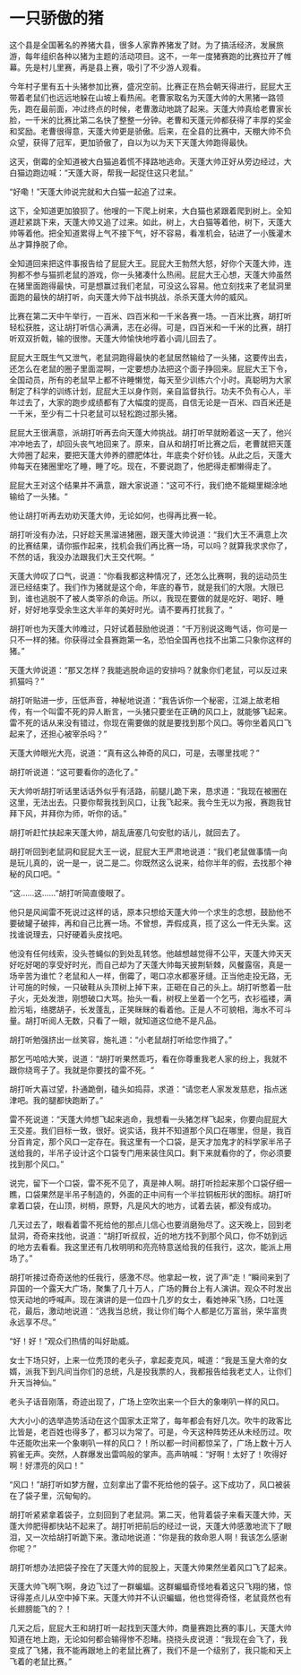 # 一只骄傲的猪
这个县是全国著名的养猪大县，很多人家靠养猪发了财。为了搞活经济，发展旅游，每年组织各种以猪为主题的活动项目。这不，一年一度猪赛跑的比赛拉开了帷幕。先是村儿里赛，再是县上赛，吸引了不少游人观看。

今年村子里有五十头猪参加比赛，盛况空前。比赛正在热会朝天得进行，屁屁大王带着老鼠们也远远地躲在山坡上看热闹。老曹家取名为天蓬大帅的大黑猪一路领先，跑在最前面，冲过终点的时候，老曹激动地跳了起来。天蓬大帅真给老曹家长脸，一千米的比赛比第二名快了整整一分钟。老曹和天蓬元帅都获得了丰厚的奖金和奖励。老曹很得意，天蓬大帅更是骄傲。后来，在全县的比赛中，天棚大帅不负众望，获得了冠军，更加骄傲了，自以为以为天下天蓬大帅跑得最快。

这天，倒霉的全知道被大白猫追着慌不择路地逃命。天蓬大帅正好从旁边经过，大白猫边跑边喊：“天蓬大哥，帮我一起捉住这只老鼠。”

“好嘞！”天蓬大帅说完就和大白猫一起追了过来。

这下，全知道更加狼狈了。他嗖的一下爬上树来，大白猫也紧跟着爬到树上。全知道赶紧跳下来，天蓬大帅又追了过来。如此，树上，大白猫等着他，树下，天蓬大帅等着他。把全知道累得上气不接下气，好不容易，看准机会，钻进了一小簇灌木丛才算挣脱了命。

全知道回来把这件事报告给了屁屁大王。屁屁大王勃然大怒，好你个天蓬大帅，连狗都不参与猫抓老鼠的游戏，你一头猪凑什么热闹。屁屁大王心想，天蓬大帅虽然在猪里面跑得最快，可是想赢过我们老鼠，可没这么容易。他立刻找来了老鼠洞里面跑的最快的胡打听，向天蓬大帅下战书挑战，杀杀天蓬大帅的威风。

比赛在第二天中午举行，一百米、四百米和一千米各赛一场。一百米比赛，胡打听轻松获胜，这让胡打听信心满满，志在必得。可是，四百米和一千米的比赛，胡打听双双折戟，输的很惨。天蓬大帅愉快地哼着小调儿回去了。

屁屁大王既生气又泄气，老鼠洞跑得最快的老鼠居然输给了一头猪，这要传出去，还怎么在老鼠的圈子里面混啊，一定要想办法把这个面子挣回来。屁屁大王下令，全国动员，所有的老鼠早上都不许睡懒觉，每天至少训练六个小时。真聪明为大家制定了科学的训练计划，屁屁大王以身作则，亲自监督执行。功夫不负有心人，半年过去了，大家的跑步成绩都有了大幅度的提高，自信无论是一百米、四百米还是一千米，至少有二十只老鼠可以轻松跑过那头猪。

屁屁大王很满意，派胡打听再去向天蓬大帅挑战。胡打听早就盼着这一天了，他兴冲冲地去了，却回头丧气地回来了。原来，自从和胡打听比赛之后，老曹就把天蓬大帅圈了起来，要把天蓬大帅养的膘肥体壮，年底卖个好价钱。从此之后，天蓬大帅每天在猪圈里吃了睡，睡了吃。现在，不要说跑了，他肥得走都懒得走了。

屁屁大王对这个结果并不满意，跟大家说道：“这可不行，我们绝不能糊里糊涂地输给了一头猪。“

他让胡打听再去劝劝天蓬大帅，无论如何，也得再比赛一轮。

胡打听没有办法，只好趁天黑溜进猪圈，跟天蓬大帅说道：“我们大王不满意上次的比赛结果，请你振作起来，找机会我们再比赛一场，可以吗？就算我求求你了，不然的话，我没办法跟我们大王交代啊。“

天蓬大帅叹了口气，说道：“你看我都这种情况了，还怎么比赛啊，我的运动员生涯已经结束了。我们作为猪就是这个命，年底的春节，就是我们的大限。大限已到，谁也逃脱不了被人类宰杀的命运。所以，我现在要做的就是吃好、喝好、睡好，好好地享受余生这大半年的美好时光。请不要再打扰我了。“

胡打听也为天蓬大帅难过，只好试着鼓励他说道：“千万别说这晦气话，你可是一只不一样的猪。你获得过全县赛跑第一名，恐怕全国再也找不出第二只象你这样的猪。”

天蓬大帅说道：“那又怎样？我能逃脱命运的安排吗？就象你们老鼠，可以反过来抓猫吗？”

胡打听贴进一步，压低声音，神秘地说道：“我告诉你一个秘密，江湖上故老相传，有一个叫雷不死的异人断言，一头猪只要坐在正确的风口上，就能够飞起来。雷不死的话从来没有错过，你现在需要做的就是要找到那个风口。等你坐着风口飞起来了，还担心被宰杀吗？”

天蓬大帅眼光大亮，说道：“真有这么神奇的风口，可是，去哪里找呢？”

胡打听说道：“这可要看你的造化了。”

天大帅听胡打听话里话话外似乎有活路，前腿儿跪下来，恳求道：“我现在被圈在这里，无法出去。只要你帮我找到风口，让我飞起来。我今生无以为报，赛跑我甘拜下风，并拜你为师，听你的话。”

胡打听赶忙扶起来天蓬大帅，胡乱唐塞几句安慰的话儿，就回去了。

胡打听回到老鼠洞和屁屁大王一说，屁屁大王严肃地说道：“我们老鼠做事情一向是玩儿真的，说一是一，说二是二。你既然这么说来，给你半年的假，去找那个神秘的风口吧。“

“这……这……”胡打听简直傻眼了。

他只是风闻雷不死说过这样的话，原本只想给天蓬大帅一个求生的念想，鼓励他不要破罐子破摔，再和自己比赛一场。不曾想，弄假成真，揽了这么一件无头案。这找谁说理去，只好硬着头皮找吧。

他没有任何线索，没头苍蝇似的到处乱转悠。他越想越觉得不公平，天蓬大帅天天好吃好喝的享受好时光，而自己却为了天蓬大帅每天披荆斩棘，风餐露宿，真是一场辛苦为谁忙？老鼠和人一样，倒霉了，喝口凉水都塞牙缝。正当他走投无路，无计可施的时候，一只破鞋从头顶树上掉下来，正砸在自己的头上。胡打听憋着一肚子火，无处发泄，刚想破口大骂。抬头一看，树杈上坐着一个乞丐，衣衫褴褛，满脸污垢，络腮胡子，长发蓬乱，正笑眯眯的看着他。正是人不可貌相，海水不可斗量。胡打听阅人无数，只看了一眼，就知道这位绝不是凡品。

胡打听勉强挤出一丝笑容，施礼道：“小老鼠胡打听给您作揖了。”

那乞丐哈哈大笑，说道：“胡打听果然乖巧，看在你尊重我老人家的纷上，我就不跟你绕弯子了。我就是你要找的雷不死。“

胡打听大喜过望，扑通跪倒，磕头如捣蒜，求道：“请您老人家发发慈悲，指点迷津吧。我的腿都快跑断了。”

雷不死说道：“天蓬大帅想飞起来逃命，我想看一头猪怎样飞起来，你要向屁屁大王交差。我们目标一致，很好。说实话，我并不知道那个风口在哪里，但是，我百分百肯定，那个风口一定存在。我这里有一个口袋，是天才加鬼才的科学家半吊子送给我的，半吊子设计这个口袋专门用来装住风口。剩下来就看你的了，你必须要找到那个风口。”

说完，留下一个口袋，雷不死不见了，真是神人啊。胡打听捡起来那个口袋仔细一瞧，口袋果然是半吊子制造的，外面的正中间有一个半拉铜板形状的图标。胡打听拿着口袋，在山顶，树梢，原野，凡是风大的地方，试着去装，都没有成功。

几天过去了，眼看着雷不死给他的那点儿信心也要消磨殆尽了。这天晚上，回到老鼠洞，奇奇来找他，说道：“胡打听叔叔，近的地方找不到那个风口，你不妨到远的地方去看看。我这里还有几枚明明和亮亮特意送给我的任我行，这次，能派上用场了。”

胡打听接过奇奇送他的任我行，感激不尽。他拿起一枚，说了声“走！”瞬间来到了异国的一个露天大广场，聚集了几十万人，广场的舞台上有人演讲。观众不时发出惊天动地的呼喊声。现在演讲的是一位四十几岁的女士，看她神采飞扬，口吐莲花，最后，激动地说道：“选我当总统，我让你们每个人都是亿万富翁，荣华富贵永远享不尽。”

“好！好！”观众们热情的叫好助威。

女士下场只好，上来一位秃顶的老头子，拿起麦克风，喊道：“我是玉皇大帝的女婿，派我下到凡间当你们的总统，凡是投我票的人，我都报告给我老丈人，让你们升天当神仙。”

老头子话音刚落，奇迹出现了，广场上空吹出来一个巨大的象喇叭一样的风口。

大大小小的选举造势活动在这个国家太正常了，每年都会有好几次。吹牛的政客比比皆是，老百姓也得多了，都习以为常了。可是，今天这种阵势还从未经历过。吹牛还能吹出来一个象喇叭一样的风口？！所以都一时间都惊呆了，广场上数十万人鸦雀无声。突然，人群爆发出雷鸣般的掌声。高声呐喊：“好啊！太好了！吹得好啊！好漂亮的风口！”

“风口！”胡打听如梦方醒，立刻拿出了雷不死给他的袋子。这下成功了，风口被装在了袋子里，沉甸甸的。

胡打听紧紧拿着袋子，立刻回到了老鼠洞。第二天，他背着袋子来看天蓬大帅，天蓬大帅肥得都快站不起来了。胡打听把前后的经过一说，天蓬大帅感激地流下了眼泪，又一次给胡打听跪下来。激动地说道：“你是我的救命恩人啊！我该怎么感谢你呢？”

胡打听想办法把袋子拴在了天蓬大帅的屁股上，天蓬大帅果然坐着风口飞了起来。

天蓬大帅飞啊飞啊，身边飞过了一群蝙蝠。这群蝙蝠奇怪地看着这只飞翔的猪，惊讶得差点儿从空中掉下来。天蓬大帅并不认识蝙蝠，他也觉得奇怪，老鼠竟然也有长翅膀能飞的？！

几天之后，屁屁大王和胡打听一起找到天蓬大帅，商量赛跑比赛的事儿，天蓬大帅知道在地上跑，无论如何都会输得惨不忍睹。挠挠头皮说道：“我现在会飞了，我变成了飞猪，我不能再跟地上的老鼠比赛了，我们不是一个级别了，我只能和天上飞着的老鼠比赛。”
